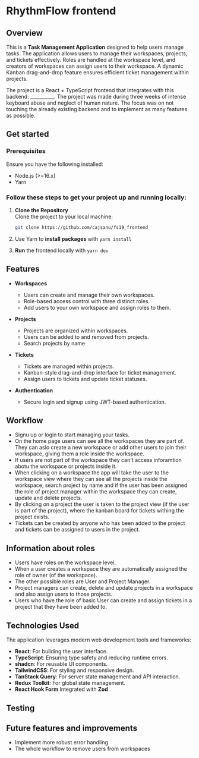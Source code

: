 # RhythmFlow frontend

## Overview

This is a **Task Management Application** designed to help users manage tasks. The application allows users to manage their workspaces, projects, and tickets effectively. Roles are handled at the workspace level, and creators of workspaces can assign users to their workspace. A dynamic Kanban drag-and-drop feature ensures efficient ticket management within projects.

The project is a React + TypeScript frontend that integrates with this backend: __________. The project was made during three weeks of intense keyboard abuse and neglect of human nature. The focus was on not touching the already existing backend and to implement as many features as possible.

## Get started

### Prerequisites

Ensure you have the following installed:

- Node.js (>=16.x)
- Yarn 

### Follow these steps to get your project up and running locally:

1. **Clone the Repository**  
   Clone the project to your local machine:  
   ```bash
   git clone https://github.com/cajsanu/fs19_frontend

2. Use Yarn to **install packages** with
  `yarn install`

3. **Run** the frontend locally with `yarn dev`


## Features

- **Workspaces**
  - Users can create and manage their own workspaces.
  - Role-based access control with three distinct roles.
  - Add users to your own workspace and assign roles to them.

- **Projects**
  - Projects are organized within workspaces.
  - Users can be added to and removed from projects.
  - Search projects by name

- **Tickets**
  - Tickets are managed within projects.
  - Kanban-style drag-and-drop interface for ticket management. 
  - Assign users to tickets and update ticket statuses.

- **Authentication**
  - Secure login and signup using JWT-based authentication.

## Workflow 
- Signu up or login to start managing your tasks. 
- On the home page users can see all the workspaces they are part of. They can aslo create a new workspace or add other users to join their workspace, giving them a role inside the workspace. 
- If users are not part of the workspace they can't access inforamtion abotu the workspace or projects inside it. 
- When clicking on a workspace the app will take the user to the workspace view where they can see all the projects inside the workspace, search project by name and if the user has been assigned the role of project manager within the workspace they can create, update and delete projects. 
- By clicking on a project the user is taken to the project view (if the user is part of the project), where the kanban board for tickets withing the project exists. 
- Tickets can be created by anyone who has been added to the project and tickets can be assigned to users in the project. 

## Information about roles
- Users have roles on the workspace level.
- When a user creates a workspace they are automatically assigned the role of owner (of the workspace).
- The other possible roles are User and Project Manager. 
- Project managers can create, delete and update projects in a workspace and also assign users to those projects. 
- Users who have the role of basic User can create and assign tickets in a project that they have been added to. 

## Technologies Used

The application leverages modern web development tools and frameworks:

- **React**: For building the user interface.
- **TypeScript**: Ensuring type safety and reducing runtime errors.
- **shadcn**: For reusable UI components.
- **TailwindCSS**: For styling and responsive design.
- **TanStack Query**: For server state management and API interaction.
- **Redux Toolkit**: For global state management.
- **React Hook Form** Integrated with **Zod**

## Testing


## Future features and improvements
- Implement more robust error handling
- The whole workflow to remove users from workspaces




